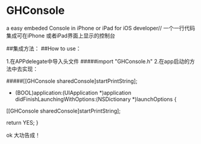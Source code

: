 # GHConsole
a easy embeded Console in iPhone or iPad for iOS developer//  一个一行代码集成可在iPhone 或者iPad界面上显示的控制台     

##集成方法：
##How to use：

1.在APPdelegate中导入头文件
#####import "GHConsole.h"
2.在app启动的方法中去实现：

#####[[GHConsole sharedConsole]startPrintString];


- (BOOL)application:(UIApplication *)application didFinishLaunchingWithOptions:(NSDictionary *)launchOptions {


[[GHConsole sharedConsole]startPrintString];

return YES;
}

ok 大功告成！



